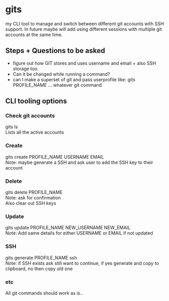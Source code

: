 # gits
my CLI tool to manage and switch between different git accounts with SSH support. In future maybe will add using different sessions with multiple git accounts at the same time.


## Steps + Questions to be asked

 - figure out how GIT stores and uses username and email + also SSH storage too.
 - Can it be changed while running a command?
 - can I make a superset of git and pass userprofile like: gits PROFILE_NAME ... whatever git command

## CLI tooling options

### Check git accounts

gits ls\
Lists all the active accounts

### Create

gits create PROFILE_NAME USERNAME EMAIL\
Note: maybe generate a SSH and ask user to add the SSH key to their account

### Delete

gits delete PROFILE_NAME\
Note: ask for confirmation\
Also clear out SSH keys

### Update

gits update PROFILE_NAME NEW_USERNAME NEW_EMAIL\
Note: Add same details for either USERNAME or EMAIL if not updated

### SSH

gits generate PROFILE_NAME ssh\
Note: if SSH exists ask still want to continue, if yes generate and copy to clipboard, no then copy old one

### etc

All git commands should work as is..